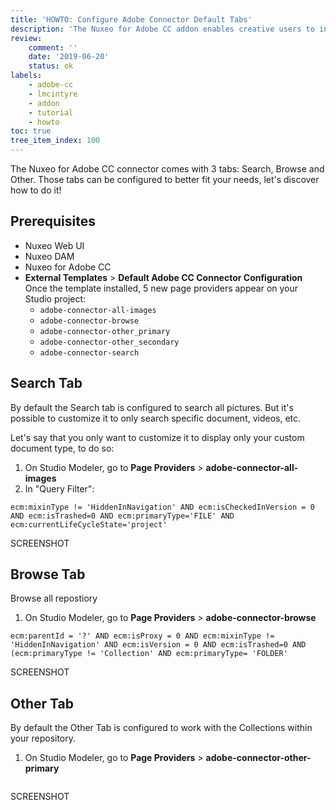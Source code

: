 ```yaml
---
title: 'HOWTO: Configure Adobe Connector Default Tabs'
description: 'The Nuxeo for Adobe CC addon enables creative users to interact directly with Nuxeo repository assets from within InDesign, Photoshop or Illustrator.'
review:
    comment: ''
    date: '2019-06-20'
    status: ok
labels:
    - adobe-cc
    - lmcintyre
    - addon
    - tutorial
    - howto
toc: true
tree_item_index: 100
---
```


The Nuxeo for Adobe CC connector comes with 3 tabs: Search, Browse and Other. Those tabs can be configured to better fit your needs, let's discover how to do it!

## Prerequisites

- Nuxeo Web UI
- Nuxeo DAM
- Nuxeo for Adobe CC
- **External Templates** > **Default Adobe CC Connector Configuration**</br>
  Once the template installed, 5 new page providers appear on your Studio project:
    - `adobe-connector-all-images`
    - `adobe-connector-browse`
    - `adobe-connector-other_primary`
    - `adobe-connector-other_secondary`
    - `adobe-connector-search`

## Search Tab

By default the Search tab is configured to search all pictures. But it's possible to customize it to only search specific document, videos, etc.

Let's say that you only want to customize it to display only your custom document type, to do so:

1. On Studio Modeler, go to **Page Providers** > **adobe-connector-all-images**
1. In "Query Filter":
  ```
  ecm:mixinType != 'HiddenInNavigation' AND ecm:isCheckedInVersion = 0 AND ecm:isTrashed=0 AND ecm:primaryType='FILE' AND ecm:currentLifeCycleState='project'
  ```

SCREENSHOT


## Browse Tab

Browse all repostiory

1. On Studio Modeler, go to **Page Providers** > **adobe-connector-browse**
```
ecm:parentId = '?' AND ecm:isProxy = 0 AND ecm:mixinType != 'HiddenInNavigation' AND ecm:isVersion = 0 AND ecm:isTrashed=0 AND (ecm:primaryType != 'Collection' AND ecm:primaryType= 'FOLDER'
```

SCREENSHOT

## Other Tab

By default the Other Tab is configured to work with the Collections within your repository.

1. On Studio Modeler, go to **Page Providers** > **adobe-connector-other-primary**
```

```



SCREENSHOT
